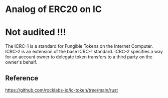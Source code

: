 # Analog of ERC20 on IC

# <h1> Not audited !!! </h1>

The ICRC-1 is a standard for Fungible Tokens on the Internet Computer.
ICRC-2 is an extension of the base ICRC-1 standard. ICRC-2 specifies a way for an account owner to delegate token transfers to a third party on the owner's behalf.

## Reference

https://github.com/rocklabs-io/ic-token/tree/main/rust